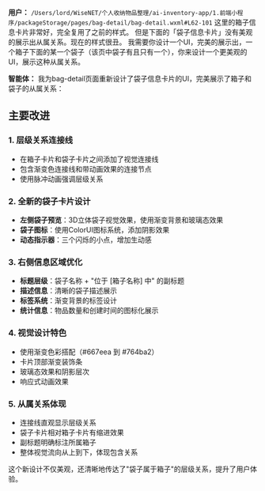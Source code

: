 **用户：** 
`/Users/lord/WiseNET/个人收纳物品整理/ai-inventory-app/1.前端小程序/packageStorage/pages/bag-detail/bag-detail.wxml#L62-101`  这里的箱子信息卡片非常好，完全复用了之前的样式。 
 但是下面的「袋子信息卡片」没有美观的展示出从属关系。现在的样式很丑。 
 我需要你设计一个UI，完美的展示出，一个箱子下面的某一个袋子（该页中袋子有且只有一个），你来设计一个更美观的UI，展示这种从属关系。

**智能体：** 
我为bag-detail页面重新设计了袋子信息卡片的UI，完美展示了箱子和袋子的从属关系：

## 主要改进

### 1. 层级关系连接线
- 在箱子卡片和袋子卡片之间添加了视觉连接线
- 包含渐变色连接线和带动画效果的连接节点
- 使用脉冲动画强调层级关系

### 2. 全新的袋子卡片设计
- **左侧袋子预览**：3D立体袋子视觉效果，使用渐变背景和玻璃态效果
- **袋子图标**：使用ColorUI图标系统，添加阴影效果
- **动态指示器**：三个闪烁的小点，增加生动感

### 3. 右侧信息区域优化
- **标题层级**：袋子名称 + "位于 [箱子名称] 中" 的副标题
- **描述信息**：清晰的袋子描述展示
- **标签系统**：渐变背景的标签设计
- **统计信息**：物品数量和创建时间的图标化展示

### 4. 视觉设计特色
- 使用渐变色彩搭配（#667eea 到 #764ba2）
- 卡片顶部渐变装饰条
- 玻璃态效果和阴影层次
- 响应式动画效果

### 5. 从属关系体现
- 连接线直观显示层级关系
- 袋子卡片相对箱子卡片有缩进效果
- 副标题明确标注所属箱子
- 整体视觉流向从上到下，体现包含关系

这个新设计不仅美观，还清晰地传达了"袋子属于箱子"的层级关系，提升了用户体验。